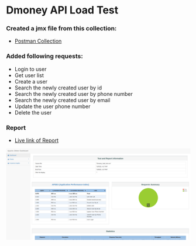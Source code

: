 # Dmoney API Load Test

### Created a jmx file from this collection:

- [Postman Collection](https://www.getpostman.com/collections/a8f908e0ee1d77cb6f85)

### Added following requests:

- Login to user
- Get user list
- Create a user
- Search the newly created user by id
- Search the newly created user by phone number
- Search the newly created user by email
- Update the user phone number
- Delete the user

### Report

- [Live link of Report](https://hhhameem.github.io/dmoney-api-jmx/Reports/index.html)

![Load Test Report](./images/dmoney_api_load_test_report.png "Load Test Report")

